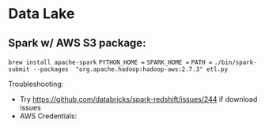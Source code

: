 Data Lake
=========

Spark w/ AWS S3 package:
------------------------
`brew install apache-spark`
`PYTHON_HOME =`
`SPARK_HOME =`
`PATH =`
`./bin/spark-submit --packages  "org.apache.hadoop:hadoop-aws:2.7.3" etl.py`

Troubleshooting:
- Try https://github.com/databricks/spark-redshift/issues/244 if download issues
- AWS Credentials: